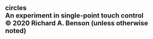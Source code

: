 circles<br>
An experiment in single-point touch control<br>
© 2020 Richard A. Benson (unless otherwise noted)<br>
---
